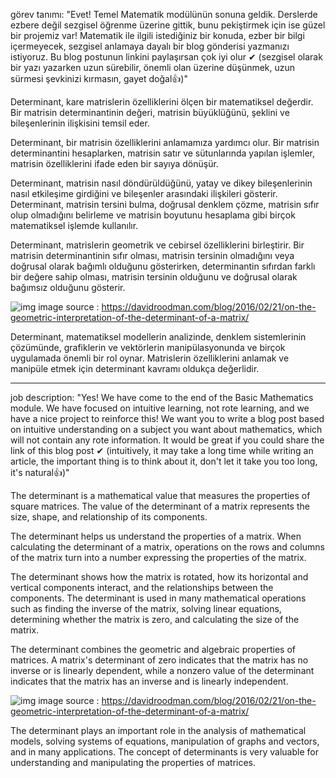 görev tanımı: "Evet! Temel Matematik modülünün sonuna geldik. Derslerde ezbere değil sezgisel öğrenme üzerine gittik, bunu pekiştirmek için ise güzel bir projemiz var! Matematik ile ilgili istediğiniz bir konuda, ezber bir bilgi içermeyecek, sezgisel anlamaya dayalı bir blog gönderisi yazmanızı istiyoruz. Bu blog postunun linkini paylaşırsan çok iyi olur ✔ (sezgisel olarak bir yazı yazarken uzun sürebilir, önemli olan üzerine düşünmek, uzun sürmesi şevkinizi kırmasın, gayet doğal👍)"

Determinant, kare matrislerin özelliklerini ölçen bir matematiksel değerdir. Bir matrisin determinantinin değeri, matrisin büyüklüğünü, şeklini ve bileşenlerinin ilişkisini temsil eder.

Determinant, bir matrisin özelliklerini anlamamıza yardımcı olur. Bir matrisin determinantini hesaplarken, matrisin satır ve sütunlarında yapılan işlemler, matrisin özelliklerini ifade eden bir sayıya dönüşür.

Determinant, matrisin nasıl döndürüldüğünü, yatay ve dikey bileşenlerinin nasıl etkileşime girdiğini ve bileşenler arasındaki ilişkileri gösterir. Determinant, matrisin tersini bulma, doğrusal denklem çözme, matrisin sıfır olup olmadığını belirleme ve matrisin boyutunu hesaplama gibi birçok matematiksel işlemde kullanılır.

Determinant, matrislerin geometrik ve cebirsel özelliklerini birleştirir. Bir matrisin determinantinin sıfır olması, matrisin tersinin olmadığını veya doğrusal olarak bağımlı olduğunu gösterirken, determinantin sıfırdan farklı bir değere sahip olması, matrisin tersinin olduğunu ve doğrusal olarak bağımsız olduğunu gösterir.

![img](![image](https://github.com/SHaken53/academy.patika.dev/assets/127444580/a8e4a91c-2304-4090-b8a5-3bd99d90bdb6))
image source : https://davidroodman.com/blog/2016/02/21/on-the-geometric-interpretation-of-the-determinant-of-a-matrix/

Determinant, matematiksel modellerin analizinde, denklem sistemlerinin çözümünde, grafiklerin ve vektörlerin manipülasyonunda ve birçok uygulamada önemli bir rol oynar. Matrislerin özelliklerini anlamak ve manipüle etmek için determinant kavramı oldukça değerlidir.

------------------------------------------------------------------------------------------------------------------------------------------------------------------------------------------------------------------------

job description: "Yes! We have come to the end of the Basic Mathematics module. We have focused on intuitive learning, not rote learning, and we have a nice project to reinforce this! We want you to write a blog post based on intuitive understanding on a subject you want about mathematics, which will not contain any rote information. It would be great if you could share the link of this blog post ✔ (intuitively, it may take a long time while writing an article, the important thing is to think about it, don't let it take you too long, it's natural👍)"

The determinant is a mathematical value that measures the properties of square matrices. The value of the determinant of a matrix represents the size, shape, and relationship of its components.

The determinant helps us understand the properties of a matrix. When calculating the determinant of a matrix, operations on the rows and columns of the matrix turn into a number expressing the properties of the matrix.

The determinant shows how the matrix is rotated, how its horizontal and vertical components interact, and the relationships between the components. The determinant is used in many mathematical operations such as finding the inverse of the matrix, solving linear equations, determining whether the matrix is zero, and calculating the size of the matrix.

The determinant combines the geometric and algebraic properties of matrices. A matrix's determinant of zero indicates that the matrix has no inverse or is linearly dependent, while a nonzero value of the determinant indicates that the matrix has an inverse and is linearly independent.

![img](![image](https://github.com/SHaken53/academy.patika.dev/assets/127444580/cf4e790b-f193-44b6-a0e6-662d59855193))
image source : https://davidroodman.com/blog/2016/02/21/on-the-geometric-interpretation-of-the-determinant-of-a-matrix/

The determinant plays an important role in the analysis of mathematical models, solving systems of equations, manipulation of graphs and vectors, and in many applications. The concept of determinants is very valuable for understanding and manipulating the properties of matrices.
